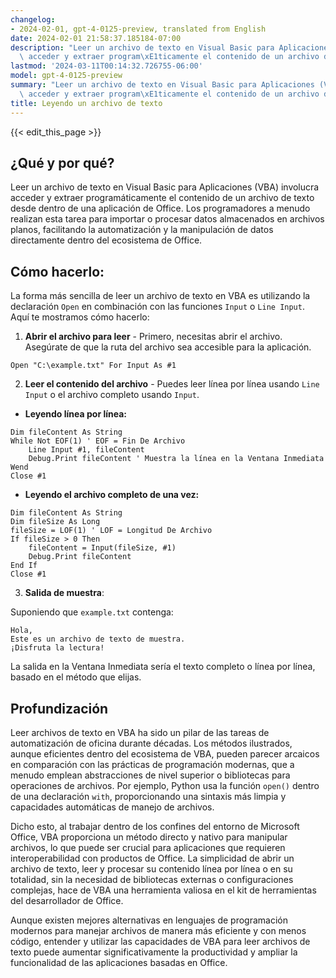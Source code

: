 ```yaml
---
changelog:
- 2024-02-01, gpt-4-0125-preview, translated from English
date: 2024-02-01 21:58:37.185184-07:00
description: "Leer un archivo de texto en Visual Basic para Aplicaciones (VBA) involucra\
  \ acceder y extraer program\xE1ticamente el contenido de un archivo de texto desde\u2026"
lastmod: '2024-03-11T00:14:32.726755-06:00'
model: gpt-4-0125-preview
summary: "Leer un archivo de texto en Visual Basic para Aplicaciones (VBA) involucra\
  \ acceder y extraer program\xE1ticamente el contenido de un archivo de texto desde\u2026"
title: Leyendo un archivo de texto
---
```


{{< edit_this_page >}}

## ¿Qué y por qué?

Leer un archivo de texto en Visual Basic para Aplicaciones (VBA) involucra acceder y extraer programáticamente el contenido de un archivo de texto desde dentro de una aplicación de Office. Los programadores a menudo realizan esta tarea para importar o procesar datos almacenados en archivos planos, facilitando la automatización y la manipulación de datos directamente dentro del ecosistema de Office.

## Cómo hacerlo:

La forma más sencilla de leer un archivo de texto en VBA es utilizando la declaración `Open` en combinación con las funciones `Input` o `Line Input`. Aquí te mostramos cómo hacerlo:

1. **Abrir el archivo para leer** - Primero, necesitas abrir el archivo. Asegúrate de que la ruta del archivo sea accesible para la aplicación.

```basic
Open "C:\example.txt" For Input As #1
```

2. **Leer el contenido del archivo** - Puedes leer línea por línea usando `Line Input` o el archivo completo usando `Input`.

- **Leyendo línea por línea:**

```basic
Dim fileContent As String
While Not EOF(1) ' EOF = Fin De Archivo
    Line Input #1, fileContent
    Debug.Print fileContent ' Muestra la línea en la Ventana Inmediata
Wend
Close #1
```

- **Leyendo el archivo completo de una vez:**

```basic
Dim fileContent As String
Dim fileSize As Long
fileSize = LOF(1) ' LOF = Longitud De Archivo
If fileSize > 0 Then
    fileContent = Input(fileSize, #1)
    Debug.Print fileContent
End If
Close #1
```

3. **Salida de muestra**:

Suponiendo que `example.txt` contenga:

```
Hola,
Este es un archivo de texto de muestra.
¡Disfruta la lectura!
```

La salida en la Ventana Inmediata sería el texto completo o línea por línea, basado en el método que elijas.

## Profundización

Leer archivos de texto en VBA ha sido un pilar de las tareas de automatización de oficina durante décadas. Los métodos ilustrados, aunque eficientes dentro del ecosistema de VBA, pueden parecer arcaicos en comparación con las prácticas de programación modernas, que a menudo emplean abstracciones de nivel superior o bibliotecas para operaciones de archivos. Por ejemplo, Python usa la función `open()` dentro de una declaración `with`, proporcionando una sintaxis más limpia y capacidades automáticas de manejo de archivos.

Dicho esto, al trabajar dentro de los confines del entorno de Microsoft Office, VBA proporciona un método directo y nativo para manipular archivos, lo que puede ser crucial para aplicaciones que requieren interoperabilidad con productos de Office. La simplicidad de abrir un archivo de texto, leer y procesar su contenido línea por línea o en su totalidad, sin la necesidad de bibliotecas externas o configuraciones complejas, hace de VBA una herramienta valiosa en el kit de herramientas del desarrollador de Office.

Aunque existen mejores alternativas en lenguajes de programación modernos para manejar archivos de manera más eficiente y con menos código, entender y utilizar las capacidades de VBA para leer archivos de texto puede aumentar significativamente la productividad y ampliar la funcionalidad de las aplicaciones basadas en Office.
